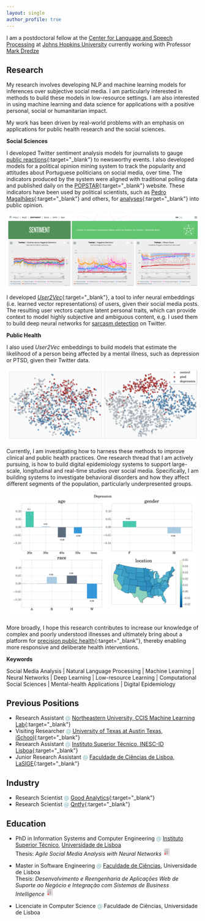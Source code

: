 ```yaml
---
layout: single
author_profile: true
---
```


I am a postdoctoral fellow at the <a href='https://www.clsp.jhu.edu/people/postdocs/' target="_blank">Center for Language and Speech Processing</a> at <a href='https://www.jhu.edu/' target="_blank">Johns Hopkins University</a> currently working with Professor <a href='https://www.cs.jhu.edu/~mdredze/' target="_blank">Mark Dredze</a> 

## Research 

<!-- <a href='' target="_blank"> M </a> -->

My research involves developing NLP and machine learning models for inferences over subjective social media. I am particularly interested in methods to build these models in low-resource settings. I am also interested in using machine learning and data science for applications with a positive personal, social or humanitarian impact. 

My work has been driven by real-world problems with an emphasis on applications for public health research and the social sciences. 

<!-- <span style="color:#78b3b7">**Social Sciences**</span> -->
**Social Sciences**

I developed Twitter sentiment analysis models for journalists to gauge [public reactions](https://www.publico.pt/2012/11/03/politica/noticia/vergonha-foi-a-palavra-mais-escrita-no-facebook-de-passos-coelho-1569883){:target="_blank"} to newsworthy events. I also developed models for a political opinion mining system to track the popularity and attitudes about Portuguese politicians on social media, over time. The indicators produced by the system were aligned with traditional polling data and published daily on the [POPSTAR](http://www.popstar.pt){:target="_blank"} website. These indicators have been used by political scientists, such as [Pedro Magalhães](http://www.pedro-magalhaes.org/){:target="_blank"} and others, for [analyses](http://www.popstar.pt/wp/){:target="_blank"} into public opinion.

<img src="assets/images/popstar_sentiment.png" alt="drawing" width="600px"/>

I developed [*User2Vec*](https://github.com/samiroid/usr2vec){:target="_blank"}, a tool to infer neural embeddings (i.e. learned vector representations) of users, given their social media posts. The resulting user vectors capture latent personal traits, which can provide context to model highly subjective and ambiguous content, e.g. I used them to build deep neural networks for [sarcasm detection](https://techcrunch.com/2016/08/04/this-neural-network-tries-to-tell-if-youre-being-sarcastic-online/) on Twitter.

<!-- <span style="color:#78b3b7">**Public Health**</span> -->
**Public Health**

I also used *User2Vec* embeddings to build models that estimate the likelihood of a person being affected by a mental illness, such as depression or PTSD, given their Twitter data.

<img src="assets/images/user_embeddings.png" alt="drawing" width="600px"/>

<!-- Currently, I am applying these models to build digital epidemiology systems to support real-time and longitudinal large-scale public health studies from social media data with strong emphasis on behavioral health. My hope is that this work will foster a better understanding of behavioral disorders and how they affect different segments of the population, thereby improving clinical practices; enable more responsive and deliberate public health interventions; and ultimately bring about a platform for [precision public health](https://blogs.cdc.gov/genomics/2018/05/15/precision-public-health-2/){:target="_blank"}. -->

Currently, I am investigating how to harness these methods to improve clinical and public health practices. One research thread that I am actively pursuing, is how to build digital epidemiology systems to support large-scale, longitudinal and real-time studies over social media. Specifically, I am building systems to investigate behavioral disorders and how they affect different segments of the population, particularly underpresented groups. 

<img src="assets/images/depression.png" alt="drawing" width="600px"/>

More broadly, I hope this research contributes to increase our knowledge of complex and poorly understood illnesses and ultimately bring about a platform for [precision public health](https://blogs.cdc.gov/genomics/2018/05/15/precision-public-health-2/){:target="_blank"}, thereby enabling more responsive and deliberate health interventions. 

**Keywords**

Social Media Analysis | Natural Language Processing | Machine Learning | 
Neural Networks | Deep Learning | Low-resource Learning |
Computational Social Sciences | Mental-health Applications | Digital Epidemiology 

## Previous Positions
- Research Assistant <span style="color:#78b3b7">@</span> [Northeastern University, CCIS Machine Learning Lab](https://nlp.khoury.northeastern.edu/){:target="_blank"}
- Visiting Researcher <span style="color:#78b3b7">@</span> [University of Texas at Austin Texas, iSchool](https://www.ischool.utexas.edu/){:target="_blank"}
- Research Assistant <span style="color:#78b3b7">@</span> [Instituto Superior Técnico, INESC-ID Lisboa](https://www.inesc-id.pt/){:target="_blank"}
- Junior Research Assistant <span style="color:#78b3b7">@</span> [Faculdade de Ciências de Lisboa, LaSIGE](https://ciencias.ulisboa.pt/en/lasige-large-scale-informatics-systems-laboratory){:target="_blank"}

## Industry 

- Research Scientist <span style="color:#78b3b7">@</span> [Good Analytics](http://goodanalytics.io/){:target="_blank"}
- Research Scientist <span style="color:#78b3b7">@</span> [Qntfy](https://www.qntfy.com/){:target="_blank"}

## Education

- PhD in Information Systems and Computer Engineering <span style="color:#78b3b7">@</span> <a href='https://tecnico.ulisboa.pt/'>Instituto Superior Técnico</a>, <a href='https://www.ulisboa.pt/'>Universidade de Lisboa</a>  
Thesis: *Agile Social Media Analysis with Neural Networks* <a href="assets/amir_thesis.pdf" target="_blank" alt="pdf"><img src="assets/images/paper.png" alt="pdf" width="20px"/></a>

- Master in Software Engineering <span style="color:#78b3b7">@</span> <a href='https://ciencias.ulisboa.pt/'>Faculdade de Ciências</a>, Universidade de Lisboa  
Thesis: *Desenvolvimento e Reengenharia de Aplicações Web de Suporte ao Negócio e Integração com Sistemas de Business Intelligence* <a href="http://hdl.handle.net/10451/5939" target="_blank" alt="pdf"><img src="assets/images/paper.png" alt="pdf" width="20px"/></a>

- Licenciate in Computer Science <span style="color:#78b3b7">@</span> Faculdade de Ciências, Universidade de Lisboa

